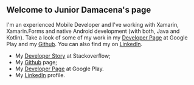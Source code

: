 ## Welcome to Junior Damacena's page


I'm an experienced Mobile Developer and I've working with Xamarin, Xamarin.Forms and native Android development (with both, Java and Kotlin). Take a look of some of my work in my [Developer Page](https://play.google.com/store/apps/dev?id=6709569533247764689) at Google Play and my [Github](https://github.com/jdamacena). You can also find my on [LinkedIn](https://play.google.com/store/apps/dev?id=6709569533247764689).


- My [Developer Story](https://stackoverflow.com/story/junior-damacena) at Stackoverflow;
- My [Github](https://github.com/jdamacena) page;
- My [Developer Page](https://play.google.com/store/apps/dev?id=6709569533247764689) at Google Play.
- My [LinkedIn](https://play.google.com/store/apps/dev?id=6709569533247764689) profile.
